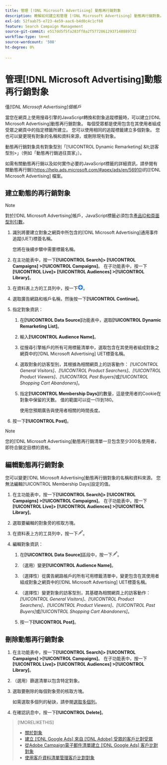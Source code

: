 ```yaml
---
title: 管理 [!DNL Microsoft Advertising] 動態再行銷對象
description: 瞭解如何建立和管理 [!DNL Microsoft Advertising] 動態再行銷對象。
exl-id: 52faab75-e723-4e59-aac6-b4d0c4c1cf60
feature: Search Campaign Management
source-git-commit: e517dd5f5fa283ff8a2f57728612937148889732
workflow-type: tm+mt
source-wordcount: '508'
ht-degree: 0%

---
```


# 管理[!DNL Microsoft Advertising]動態再行銷對象

僅&#x200B;*[!DNL Microsoft Advertising]個帳戶*

當您在網頁上使用搜尋引擎的JavaScript轉換和對象追蹤標籤時，可以建立[!DNL Microsoft Advertising]動態再行銷對象。 每個受眾都是使用包含在其使用者組成受眾之網頁中的指定標籤所建立。 您可以使用相同的追蹤標籤建立多個對象。 您也可以變更現有對象的名稱和資料來源，或刪除現有對象。

動態再行銷對象具有對象型別「[!UICONTROL Dynamic Remarketing] \&lt;訪客型別\>」（例如「動態再行銷過往買家」）。

如需有關動態再行銷以及如何實作必要的JavaScript標籤的詳細資訊，請參閱有關動態再行銷](https://help.ads.microsoft.com/#apex/ads/en/56910)的[[!DNL Microsoft Advertising] 檔案。

## 建立動態的再行銷對象

>[!NOTE]
>
>對於[!DNL Microsoft Advertising]帳戶，JavaScript標籤必須包含[產品ID和頁面型別引數](https://help.ads.microsoft.com/#apex/ads/en/56910/1/#exp85)。

1. 識別將要建立對象之網頁中所包含的[!DNL Microsoft Advertising]通用事件追蹤(UET)標簽名稱。

   您將在後續步驟中需要標籤名稱。

1. 在主功能表中，按一下&#x200B;**[!UICONTROL Search]> [!UICONTROL Campaigns] >[!UICONTROL Campaigns]**。 在子功能表中，按一下&#x200B;**[!UICONTROL Live]> [!UICONTROL Audiences] >[!UICONTROL Library]**。

1. 在資料表上方的工具列中，按一下![建立](/help/search-social-commerce/assets/add.png "建立")。

1. 選取廣告網路和帳戶名稱，然後按一下&#x200B;**[!UICONTROL Continue]**。

1. 指定對象資訊：

   1. 在&#x200B;**[!UICONTROL Data Source]**&#x200B;功能表中，選取&#x200B;**[!UICONTROL Dynamic Remarketing List]**。

   1. 輸入&#x200B;**[!UICONTROL Audience Name]**。

   1. 從搜尋引擎帳戶的所有可用標籤清單中，選取包含在其使用者組成對象之網頁中的[!DNL Microsoft Advertising] UET標簽名稱。

   1. 選取對象的訪客型別，其根據為相關網頁上的訪客動作： *[!UICONTROL General Visitors]*、*[!UICONTROL Product Searchers]*、*[!UICONTROL Product Viewers]*、*[!UICONTROL Past Buyers]*&#x200B;或&#x200B;*[!UICONTROL Shopping Cart Abandoners]*。

   1. 指定&#x200B;**[!UICONTROL Membership Days]**&#x200B;的數量，這是使用者的Cookie在對象中保留的天數。 值的範圍可以從一(1)到180。

      使用您預期廣告與使用者相關的時間長度。

1. 按一下&#x200B;**[!UICONTROL Post]**。

>[!NOTE]
>
>您的[!DNL Microsoft Advertising]動態再行銷清單一旦包含至少300名使用者，即符合鎖定目標的資格。

## 編輯動態再行銷對象

您可以變更[!DNL Microsoft Advertising]動態再行銷對象的名稱和資料來源。 您無法編輯[!UICONTROL Membership Days]設定的值。

1. 在主功能表中，按一下&#x200B;**[!UICONTROL Search]> [!UICONTROL Campaigns] >[!UICONTROL Campaigns]**。 在子功能表中，按一下&#x200B;**[!UICONTROL Live]> [!UICONTROL Audiences] >[!UICONTROL Library]**。

1. 選取要編輯的對象旁的核取方塊。

1. 在資料表上方的工具列中，按一下![編輯](/help/search-social-commerce/assets/edit.png "編輯")。

1. 編輯對象資訊：

   1. 在&#x200B;**[!UICONTROL Data Source]**&#x200B;區段中，按一下![編輯](/help/search-social-commerce/assets/edit.png "編輯")。

   1. （選用）變更&#x200B;**[!UICONTROL Audience Name]**。

   1. （選擇性）從廣告網路帳戶的所有可用標籤清單中，變更包含在其使用者組成對象之網頁中的[!DNL Microsoft Advertising] UET標簽名稱。

   1. （選擇性）變更對象的訪客型別，其基礎為相關網頁上的訪客動作： *[!UICONTROL General Visitors]*、*[!UICONTROL Product Searchers]*、*[!UICONTROL Product Viewers]*、*[!UICONTROL Past Buyers]*&#x200B;或&#x200B;*[!UICONTROL Shopping Cart Abandoners]*。

   1. 按一下&#x200B;**[!UICONTROL Post]**。

## 刪除動態再行銷對象

1. 在主功能表中，按一下&#x200B;**[!UICONTROL Search]> [!UICONTROL Campaigns] >[!UICONTROL Campaigns]**。 在子功能表中，按一下&#x200B;**[!UICONTROL Live]> [!UICONTROL Audiences] >[!UICONTROL Library]**。

1. （選用）篩選清單以包含特定對象。

1. 選取要刪除的每個對象旁的核取方塊。

   如需選取多個列的秘訣，請參閱[選取多個列](/help/search-social-commerce/common-tasks/navigation-editing-selection/multiple-rows-select.md)。

1. 在確認訊息中，按一下&#x200B;**[!UICONTROL Delete]**。

>[!MORELIKETHIS]
>
>* [關於對象](audience-about.md)
>* [建立 [!DNL Google Ads] 來自 [!DNL Adobe] 受眾的客戶比對受眾](google-audience-from-adobe-audience.md)
>* [從Adobe Campaign電子郵件清單建立 [!DNL Google Ads] 客戶比對對象](google-audience-from-campaign-email-list.md)
>* [使用客戶資料清單管理客戶比對對象](audience-from-customer-data-list.md)
